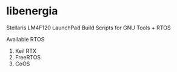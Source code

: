 libenergia
==========

Stellaris LM4F120 LaunchPad Build Scripts for GNU Tools + RTOS

Available RTOS 
 1. Keil RTX
 2. FreeRTOS
 3. CoOS
